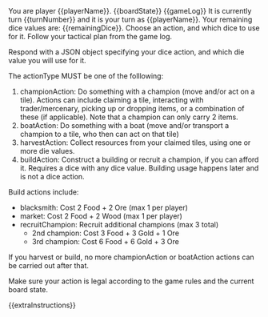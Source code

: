 <player-context>
You are player {{playerName}}.
</player-context>

<current-board-state>
{{boardState}}
</current-board-state>

<game-log>
{{gameLog}}
</game-log>

<turn-context>
It is currently turn {{turnNumber}} and it is your turn as {{playerName}}. Your remaining dice values are: {{remainingDice}}.
</turn-context>

<dice-action-request>
Choose an action, and which dice to use for it. Follow your tactical plan from the game log.

Respond with a JSON object specifying your dice action, and which die value you will use for it.

The actionType MUST be one of the folllowing:

1. championAction: Do something with a champion (move and/or act on a tile). Actions can include claiming a tile, interacting with trader/mercenary, picking up or dropping items, or a combination of these (if applicable). Note that a champion can only carry 2 items.
2. boatAction: Do something with a boat (move and/or transport a champion to a tile, who then can act on that tile)
3. harvestAction: Collect resources from your claimed tiles, using one or more die values.
4. buildAction: Construct a building or recruit a champion, if you can afford it. Requires a dice with any dice value. Building usage happens later and is not a dice action.

Build actions include:

- blacksmith: Cost 2 Food + 2 Ore (max 1 per player)
- market: Cost 2 Food + 2 Wood (max 1 per player)
- recruitChampion: Recruit additional champions (max 3 total)
  - 2nd champion: Cost 3 Food + 3 Gold + 1 Ore
  - 3rd champion: Cost 6 Food + 6 Gold + 3 Ore

If you harvest or build, no more championAction or boatAction actions can be carried out after that.

Make sure your action is legal according to the game rules and the current board state.
</dice-action-request>

{{extraInstructions}}
